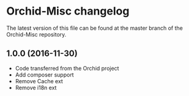 # Orchid-Misc changelog

The latest version of this file can be found at the master branch of the
Orchid-Misc repository.

## 1.0.0 (2016-11-30)

- Code transferred from the Orchid project
- Add composer support
- Remove Cache ext
- Remove i18n ext
